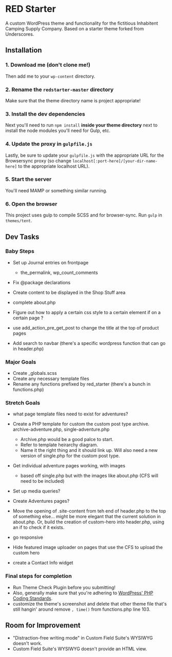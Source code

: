 # RED Starter

A custom WordPress theme and functionality for the fictitious Inhabitent Camping Supply Company. Based on a starter theme forked from Underscores.

## Installation

### 1. Download me (don't clone me!)

Then add me to your `wp-content` directory.

### 2. Rename the `redstarter-master` directory

Make sure that the theme directory name is project appropriate!

### 3. Install the dev dependencies

Next you'll need to run `npm install` **inside your theme directory** next to install the node modules you'll need for Gulp, etc.

### 4. Update the proxy in `gulpfile.js`

Lastly, be sure to update your `gulpfile.js` with the appropriate URL for the Browsersync proxy (so change `localhost[:port-here]/[your-dir-name-here]` to the appropriate localhost URL).

### 5. Start the server

You'll need MAMP or something similar running.

### 6. Open the browser

This project uses gulp to compile SCSS and for browser-sync. Run `gulp` in `themes/tent`.

## Dev Tasks

### Baby Steps

- Set up Journal entries on frontpage
	- the_permalink, wp_count_comments

- Fix @package declarations
- Create content to be displayed in the Shop Stuff area
- complete about.php
- Figure out how to apply a certain css style to a certain element if on a certain page ?

- use add_action_pre_get_post to change the title at the top of product pages
- Add search to navbar (there's a specific wordpress function that can go in header.php)

### Major Goals

- Create _globals.scss
- Create any necessary template files
- Rename any functions prefixed by red_starter (there's a bunch in functions.php)

### Stretch Goals

- what page template files need to exist for adventures?
- Create a PHP template for custom the custom post type archive. archive-adventure.php, single-adventure.php
	- Archive.php would be a good palce to start.
	- Refer to template heirarchy diagram.
	- Name it the right thing and it should link up.  Will also need a new version of single.php for the custom post type.
- Get individual adventure pages working, with images
	- based off single.php but with the images like about.php (CFS will need to be included)

- Set up media queries?
- Create Adventures pages?
- Move the opening of .site-content from teh end of header.php to the top of something else... might be more elegant that the current solution in about.php. Or, build the creation of custom-hero into header.php, using an if to check if it exists.
- go responsive
- Hide featured image uploader on pages that use the CFS to upload the custom hero
- create a Contact Info widget

### Final steps for completion

- Run Theme Check Plugin before you submitting!
- Also, generally make sure that you're adhering to [WordPress' PHP Coding Standards](https://make.wordpress.org/core/handbook/best-practices/coding-standards/php/).
- customize the theme's screenshot and delete that other theme file that's still hangin' around
remove `, time()` from functions.php line 103.

## Room for Improvement

- "Distraction-free writing mode" in Custom Field Suite's WYSIWYG doesn't work.
- Custom Field Suite's WYSIWYG doesn't provide an HTML view.


